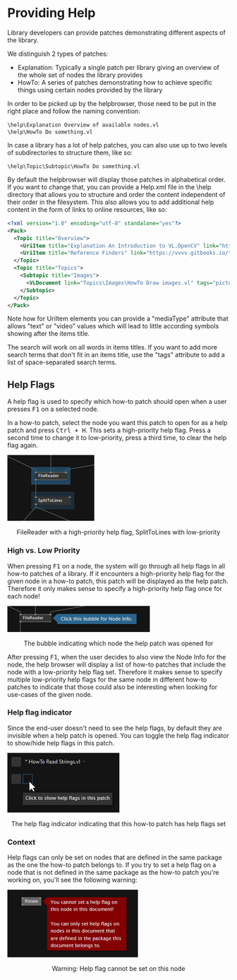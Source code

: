 # Providing Help

Library developers can provide patches demonstrating different aspects of the library.

We distinguish 2 types of patches:

* Explanation: Typically a single patch per library giving an overview of the whole set of nodes the library provides
* HowTo: A series of patches demonstrating how to achieve specific things using certain nodes provided by the library

In order to be picked up by the helpbrowser, those need to be put in the right place and follow the naming convention:

    \help\Explanation Overview of available nodes.vl
    \help\HowTo Do something.vl

In case a library has a lot of help patches, you can also use up to two levels of subdirectories to structure them, like so:

    \help\Topic\Subtopic\HowTo Do something.vl

By default the helpbrowser will display those patches in alphabetical order. If you want to change that, you can provide a Help.xml file in the \help directory that allows you to structure and order the content independent of their order in the filesystem. This also allows you to add additional help content in the form of links to online resources, like so:

```xml
<?xml version="1.0" encoding="utf-8" standalone="yes"?>
<Pack>
  <Topic title="Overview">
    <UriItem title="Explanation An Introduction to VL.OpenCV" link="https://youtu.be/4hPH5CokxwQ" mediaType="video"/>
    <UriItem title="Reference Finders" link="https://vvvv.gitbooks.io/the-gray-book/content/en/reference/hde/finders.html" mediaType="text"/>
  </Topic>
  <Topic title="Topics">
    <Subtopic title="Images">
      <VLDocument link="Topics\Images\HowTo Draw images.vl" tags="picture render"/>
    </Subtopic>
  </Topic>
</Pack>
```

Note how for UriItem elements you can provide a "mediaType" attribute that allows "text" or "video" values which will lead to little according symbols showing after the items title. 

The search will work on all words in items titles. If you want to add more search terms that don't fit in an items title, use the "tags" attribute to add a list of space-separated search terms.

## Help Flags
A help flag is used to specify which how-to patch should open when a user presses <kbd>F1</kbd> on a selected node.

In a how-to patch, select the node you want this patch to open for as a help patch and press <kbd>Ctrl + H</kbd>. This sets a high-priority help flag. Press a second time to change it to low-priority, press a third time, to clear the help flag again.

![](../../images/libraries/helpflags-a2c55.png)
<center>FileReader with a high-priority help flag, SplitToLines with low-priority</center>

### High vs. Low Priority
When pressing <kbd>F1</kbd> on a node, the system will go through all help flags in all how-to patches of a library. If it encounters a high-priority help flag for the given node in a how-to patch, this patch will be displayed as the help patch. Therefore it only makes sense to specify a high-priority help flag once for each node!

![](../../images/libraries/helpflags-7a40e.png)
<center>The bubble indicating which node the help patch was opened for</center>

After pressing <kbd>F1</kbd>, when the user decides to also view the Node Info for the node, the help browser will display a list of how-to patches that include the node with a low-priority help flag set. Therefore it makes sense to specify multiple low-priority help flags for the same node in different how-to patches to indicate that those could also be interesting when looking for use-cases of the given node.

### Help flag indicator
Since the end-user doesn't need to see the help flags, by default they are invisible when a help patch is opened. You can toggle the help flag indicator to show/hide help flags in this patch.

![](../../images/libraries/helpflags-21aea.png)
<center>The help flag indicator indicating that this how-to patch has help flags set</center>

### Context
Help flags can only be set on nodes that are defined in the same package as the one the how-to patch belongs to. If you try to set a help flag on a node that is not defined in the same package as the how-to patch you're working on, you'll see the following warning:

![](../../images/libraries/helpflags-79980.png)
<center>Warning: Help flag cannot be set on this node</center>
